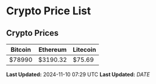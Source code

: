 # Crypto Price List

## Crypto Prices
| Bitcoin | Ethereum | Litecoin |
| ------- | -------- | -------- |
| $78990 | $3190.32 | $75.69 |
**Last Updated:** 2024-11-10 07:29 UTC
**Last Updated:** $DATE$
